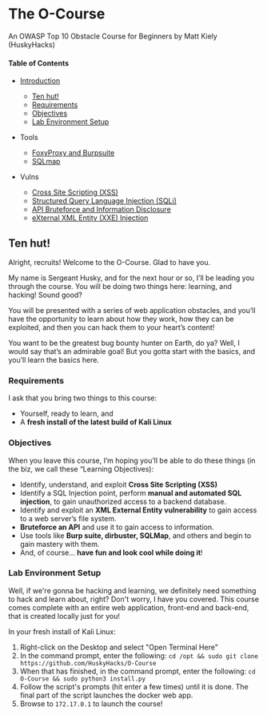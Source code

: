 # The O-Course
An OWASP Top 10 Obstacle Course for Beginners by Matt Kiely (HuskyHacks)

#### Table of Contents  
- [Introduction](#) 
  - [Ten hut!](#ten-hut)
  - [Requirements](#requirements) 
  - [Objectives](#objectives)  
  - [Lab Environment Setup](#lab-environment-setup)
- Tools
  - [FoxyProxy and Burpsuite](/tools/burpsuite)
  - [SQLmap](/tools/sqlmap)
- Vulns
  - [Cross Site Scripting (XSS)](/vulns/xss)
  - [Structured Query Language Injection (SQLi)](/vulns/sqli)
  - [API Bruteforce and Information Disclosure](/vulns/api)
  - [eXternal XML Entity (XXE) Injection](/vulns/xxe)
  
  <!-- toc -->


## Ten hut!

Alright, recruits! Welcome to the O-Course. Glad to have you.

My name is Sergeant Husky, and for the next hour or so, I’ll be leading you through the course. You will be doing two things here: learning, and hacking! Sound good?

You will be presented with a series of web application obstacles, and you’ll have the opportunity to learn about how they work, how they can be exploited, and then you can hack them to your heart’s content!

You want to be the greatest bug bounty hunter on Earth, do ya? Well, I would say that’s an admirable goal! But you gotta start with the basics, and you’ll learn the basics here. 

### Requirements

I ask that you bring two things to this course:

- Yourself, ready to learn, and
- A **fresh install of the latest build of Kali Linux**

### Objectives

When you leave this course, I’m hoping you’ll be able to do these things (in the biz, we call these “Learning Objectives):

- Identify, understand, and exploit **Cross Site Scripting (XSS)**
-	Identify a SQL Injection point, perform **manual and automated SQL injection**, to gain unauthorized access to a backend database.
-	Identify and exploit an **XML External Entity vulnerability** to gain access to a web server’s file system.
-	**Bruteforce an API** and use it to gain access to information.
-	Use tools like **Burp suite, dirbuster, SQLMap**, and others and begin to gain mastery with them.
-	And, of course… **have fun and look cool while doing it**!

### Lab Environment Setup

Well, if we're gonna be hacking and learning, we definitely need something to hack and learn about, right? Don't worry, I have you covered. This course comes complete with an entire web application, front-end and back-end, that is created locally just for you!

In your fresh install of Kali Linux:

1. Right-click on the Desktop and select "Open Terminal Here"
2. In the command prompt, enter the following: `cd /opt && sudo git clone https://github.com/HuskyHacks/O-Course`
3. When that has finished, in the command prompt, enter the following: `cd O-Course && sudo python3 install.py`
4. Follow the script's prompts (hit enter a few times) until it is done. The final part of the script launches the docker web app.
5. Browse to `172.17.0.1` to launch the course!
